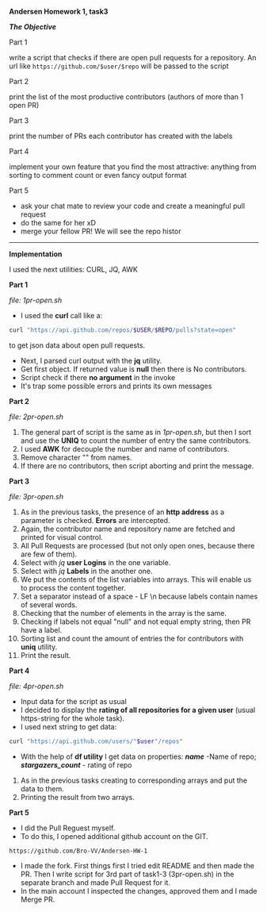 **Andersen Homework 1, task3**

__*The Objective*__

Part 1

write a script that checks if there are open pull requests for a repository. An url like `https://github.com/$user/$repo` will be passed to the script

Part 2

print the list of the most productive contributors (authors of more than 1 open PR)

Part 3

print the number of PRs each contributor has created with the labels

Part 4

implement your own feature that you find the most attractive: anything from sorting to comment count or even fancy output format

Part 5

* ask your chat mate to review your code and create a meaningful pull request
* do the same for her xD
* merge your fellow PR! We will see the repo histor

_______________________________________________________________________________

**Implementation**

I used the next utilities: CURL, JQ, AWK

**Part 1**

*file: 1pr-open.sh*
   - I used the **curl** call like a:
```sh
curl "https://api.github.com/repos/$USER/$REPO/pulls?state=open"
```
to get json data about open pull requests.
   - Next, I parsed curl output with the **jq** utility.
   - Get first object. If returned value is **null** then there is No contributors.
   - Script check if there **no argument** in the invoke
   - It's trap some possible errors and prints its own messages

**Part 2**

*file: 2pr-open.sh*
1. The general part of script is the same as in *1pr-open.sh*, but then I sort and use the **UNIQ** to count the number of entry the same contributors.
2. I used **AWK** for decouple the number and name of contributors.
3. Remove character "" from names.
4. If there are no contributors, then script aborting and print the message.


**Part 3**

*file: 3pr-open.sh*
1. As in the previous tasks, the presence of an **http address** as a parameter is checked. **Errors** are intercepted.
2. Again, the contributor name and repository name are fetched and printed for visual control.
3. All Pull Requests are processed (but not only open ones, because there are few of them).
4. Select with *jq* **user Logins** in the one variable.
5. Select with *jq* **Labels** in the another one.
6. We put the contents of the list variables into arrays. This will enable us to process the content together.
7. Set a separator instead of a space - LF \n because labels contain names of several words.
8. Checking that the number of elements in the array is the same.
9. Checking if labels not equal "null" and not equal empty string, then PR have a label.
10. Sorting list and count the amount of entries the for contributors with **uniq** utility.
11. Print the result.

**Part 4**

*file: 4pr-open.sh*
 - Input data for the script as usual  
 - I decided to display the **rating of all repositories for a given user** (usual https-string for the whole task).
 - I used next string to get data:
 ```sh
 curl "https://api.github.com/users/"$user"/repos"
 ```
 - With the help of **df utility** I get data on properties: _**name**_ -Name of repo; _**stargazers_count**_ - rating of repo
1. As in the previous tasks creating to  corresponding arrays and put the data to them.
2. Printing the result from two arrays.

**Part 5**

* I did the Pull Reguest myself.
* To do this, I opened additional github account on the GIT.
```https
https://github.com/Bro-VV/Andersen-HW-1
```
* I made the fork. First things first I tried edit README and then made the PR. Then I write script for 3rd part of task1-3 (3pr-open.sh) in the separate branch and made Pull Request for it.
* In the main account I inspected the changes, approved them and I made Merge PR.
